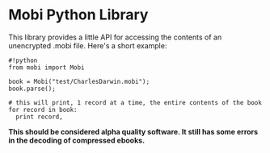 Mobi Python Library
===================

This library provides a little API for accessing the contents of an unencrypted .mobi file.  Here's a short example:

    #!python
    from mobi import Mobi

    book = Mobi("test/CharlesDarwin.mobi");
    book.parse();

    # this will print, 1 record at a time, the entire contents of the book
    for record in book:
      print record,

**This should be considered alpha quality software.  It still has some errors in the decoding of compressed ebooks.**

